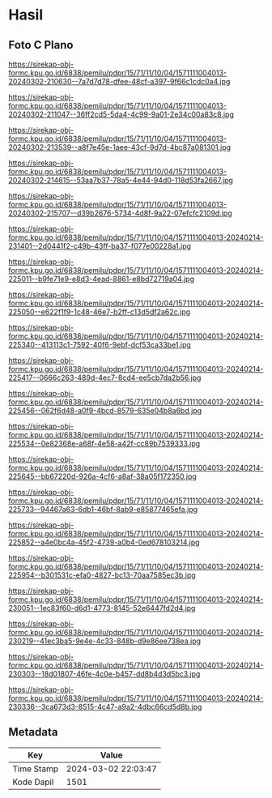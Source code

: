# Hasil

## Foto C Plano

https://sirekap-obj-formc.kpu.go.id/6838/pemilu/pdpr/15/71/11/10/04/1571111004013-20240302-210630--7a7d7d78-dfee-48cf-a397-9f66c1cdc0a4.jpg

https://sirekap-obj-formc.kpu.go.id/6838/pemilu/pdpr/15/71/11/10/04/1571111004013-20240302-211047--36ff2cd5-5da4-4c99-9a01-2e34c00a83c8.jpg

https://sirekap-obj-formc.kpu.go.id/6838/pemilu/pdpr/15/71/11/10/04/1571111004013-20240302-213539--a8f7e45e-1aee-43cf-9d7d-4bc87a081301.jpg

https://sirekap-obj-formc.kpu.go.id/6838/pemilu/pdpr/15/71/11/10/04/1571111004013-20240302-214615--53aa7b37-78a5-4e44-94d0-118d53fa2667.jpg

https://sirekap-obj-formc.kpu.go.id/6838/pemilu/pdpr/15/71/11/10/04/1571111004013-20240302-215707--d39b2676-5734-4d8f-9a22-07efcfc2109d.jpg

https://sirekap-obj-formc.kpu.go.id/6838/pemilu/pdpr/15/71/11/10/04/1571111004013-20240214-231401--2d0441f2-c49b-43ff-ba37-f077e00228a1.jpg

https://sirekap-obj-formc.kpu.go.id/6838/pemilu/pdpr/15/71/11/10/04/1571111004013-20240214-225011--b9fe71e9-e8d3-4ead-8861-e8bd72719a04.jpg

https://sirekap-obj-formc.kpu.go.id/6838/pemilu/pdpr/15/71/11/10/04/1571111004013-20240214-225050--e622f1f9-1c48-46e7-b2ff-c13d5df2a62c.jpg

https://sirekap-obj-formc.kpu.go.id/6838/pemilu/pdpr/15/71/11/10/04/1571111004013-20240214-225340--413113c1-7592-40f6-9ebf-dcf53ca33be1.jpg

https://sirekap-obj-formc.kpu.go.id/6838/pemilu/pdpr/15/71/11/10/04/1571111004013-20240214-225417--0666c263-489d-4ec7-8cd4-ee5cb7da2b56.jpg

https://sirekap-obj-formc.kpu.go.id/6838/pemilu/pdpr/15/71/11/10/04/1571111004013-20240214-225456--062f6d48-a0f9-4bcd-8579-635e04b8a6bd.jpg

https://sirekap-obj-formc.kpu.go.id/6838/pemilu/pdpr/15/71/11/10/04/1571111004013-20240214-225534--0e82368e-a68f-4e58-a42f-cc89b7539333.jpg

https://sirekap-obj-formc.kpu.go.id/6838/pemilu/pdpr/15/71/11/10/04/1571111004013-20240214-225645--bb67220d-926a-4cf6-a8af-38a05f172350.jpg

https://sirekap-obj-formc.kpu.go.id/6838/pemilu/pdpr/15/71/11/10/04/1571111004013-20240214-225733--94467a63-6db1-46bf-8ab9-e85877465efa.jpg

https://sirekap-obj-formc.kpu.go.id/6838/pemilu/pdpr/15/71/11/10/04/1571111004013-20240214-225852--a4e0bc4a-45f2-4739-a0b4-0ed678103214.jpg

https://sirekap-obj-formc.kpu.go.id/6838/pemilu/pdpr/15/71/11/10/04/1571111004013-20240214-225954--b301531c-efa0-4827-bc13-70aa7585ec3b.jpg

https://sirekap-obj-formc.kpu.go.id/6838/pemilu/pdpr/15/71/11/10/04/1571111004013-20240214-230051--1ec83f60-d6d1-4773-8145-52e6447fd2d4.jpg

https://sirekap-obj-formc.kpu.go.id/6838/pemilu/pdpr/15/71/11/10/04/1571111004013-20240214-230219--41ec3ba5-9e4e-4c33-848b-d9e86ee738ea.jpg

https://sirekap-obj-formc.kpu.go.id/6838/pemilu/pdpr/15/71/11/10/04/1571111004013-20240214-230303--18d01807-46fe-4c0e-b457-dd8b4d3d5bc3.jpg

https://sirekap-obj-formc.kpu.go.id/6838/pemilu/pdpr/15/71/11/10/04/1571111004013-20240214-230336--3ca673d3-8515-4c47-a9a2-4dbc66cd5d8b.jpg


## Metadata

| Key        | Value               |
| ---------- | ------------------- |
| Time Stamp | 2024-03-02 22:03:47 |
| Kode Dapil | 1501                |



